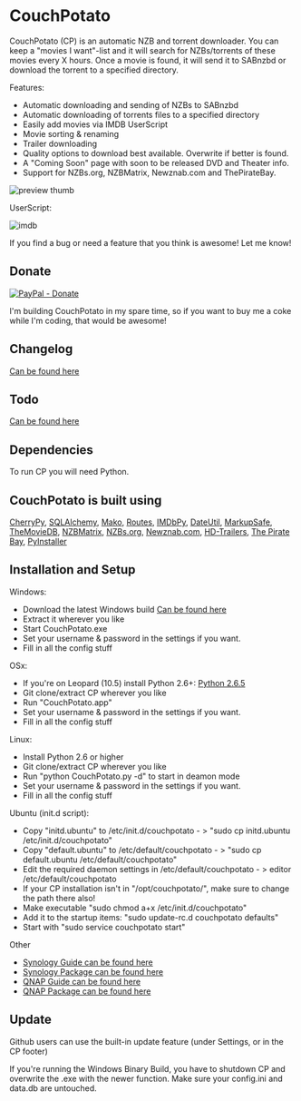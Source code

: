 CouchPotato
=====

CouchPotato (CP) is an automatic NZB and torrent downloader. You can keep a "movies I want"-list and it will search for NZBs/torrents of these movies every X hours.
Once a movie is found, it will send it to SABnzbd or download the torrent to a specified directory.

Features:

* Automatic downloading and sending of NZBs to SABnzbd
* Automatic downloading of torrents files to a specified directory
* Easily add movies via IMDB UserScript
* Movie sorting & renaming
* Trailer downloading
* Quality options to download best available. Overwrite if better is found.
* A "Coming Soon" page with soon to be released DVD and Theater info.
* Support for NZBs.org, NZBMatrix, Newznab.com and ThePirateBay.


![preview thumb](https://github.com/RuudBurger/CouchPotato/raw/master/media/images/screenshot.png)

UserScript:

![imdb](https://github.com/RuudBurger/CouchPotato/raw/master/media/images/userscriptPreview.png)

If you find a bug or need a feature that you think is awesome! Let me know!

## Donate

[![PayPal - Donate](https://www.paypal.com/en_US/i/btn/btn_donate_LG.gif)](https://www.paypal.com/cgi-bin/webscr?cmd=_donations&business=GFWSRM6L43T2S&lc=US&item_name=A%20more%20awesome%20CouchPotato&currency_code=EUR&bn=PP%2dDonationsBF%3abtn_donate_LG%2egif%3aNonHosted)

I'm building CouchPotato in my spare time, so if you want to buy me a coke while I'm coding, that would be awesome!


## Changelog

[Can be found here](https://github.com/RuudBurger/CouchPotato/blob/master/changelog.md)

## Todo

[Can be found here](https://github.com/RuudBurger/CouchPotato/blob/master/todo.md)

## Dependencies

To run CP you will need Python.

## CouchPotato is built using

[CherryPy](http://www.cherrypy.org/),
[SQLAlchemy](http://www.sqlalchemy.org/),
[Mako](http://www.makotemplates.org/),
[Routes](http://routes.groovie.org/),
[IMDbPy](http://imdbpy.sourceforge.net/),
[DateUtil](http://labix.org/python-dateutil),
[MarkupSafe](http://pypi.python.org/pypi/MarkupSafe),
[TheMovieDB](http://www.themoviedb.org/),
[NZBMatrix](http://nzbmatrix.com/),
[NZBs.org](http://www.nzbs.org/),
[Newznab.com](http://www.newznab.com/),
[HD-Trailers](http://www.hd-trailers.net/),
[The Pirate Bay](http://thepiratebay.org/),
[PyInstaller](http://www.pyinstaller.org/)




## Installation and Setup

Windows:

* Download the latest Windows build [Can be found here](https://github.com/RuudBurger/CouchPotato/downloads)
* Extract it wherever you like
* Start CouchPotato.exe
* Set your username & password in the settings if you want.
* Fill in all the config stuff

OSx:

* If you're on Leopard (10.5) install Python 2.6+: [Python 2.6.5](http://www.python.org/download/releases/2.6.5/)
* Git clone/extract CP wherever you like
* Run "CouchPotato.app"
* Set your username & password in the settings if you want.
* Fill in all the config stuff

Linux:

* Install Python 2.6 or higher
* Git clone/extract CP wherever you like
* Run "python CouchPotato.py -d" to start in deamon mode
* Set your username & password in the settings if you want.
* Fill in all the config stuff

Ubuntu (init.d script):

* Copy "initd.ubuntu" to /etc/init.d/couchpotato - > "sudo cp initd.ubuntu /etc/init.d/couchpotato"  
* Copy "default.ubuntu" to /etc/default/couchpotato - > "sudo cp default.ubuntu /etc/default/couchpotato"  
* Edit the required daemon settings in /etc/default/couchpotato - > editor /etc/default/couchpotato  
* If your CP installation isn't in "/opt/couchpotato/", make sure to change the path there also!  
* Make executable "sudo chmod a+x /etc/init.d/couchpotato"  
* Add it to the startup items: "sudo update-rc.d couchpotato defaults"  
* Start with "sudo service couchpotato start"  

Other

* [Synology Guide can be found here](http://synology.brickman.nl/syn_howto/HowTo%20-%20install%20CouchPotato.txt)  
* [Synology Package can be found here](http://synoblog.superzebulon.org/category/cp/)  
* [QNAP Guide can be found here](http://forums.sabnzbd.org/index.php?topic=4636.msg33541#msg33541)  
* [QNAP Package can be found here](http://forum.qnap.com/viewtopic.php?f=269&t=40596)  

## Update

Github users can use the built-in update feature (under Settings, or in the CP footer)

If you're running the Windows Binary Build, you have to shutdown CP and overwrite the .exe with the newer function.
Make sure your config.ini and data.db are untouched.
